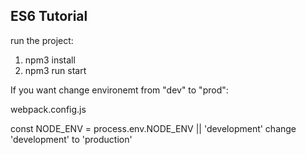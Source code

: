 ## ES6 Tutorial

run the project:
1. npm3 install
2. npm3 run start

If you want change environemt from "dev" to "prod":

webpack.config.js

const NODE_ENV = process.env.NODE_ENV || 'development'
change 'development' to 'production'